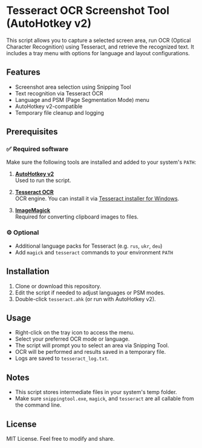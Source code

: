 # Tesseract OCR Screenshot Tool (AutoHotkey v2)

This script allows you to capture a selected screen area, run OCR (Optical Character Recognition) using Tesseract, and retrieve the recognized text. It includes a tray menu with options for language and layout configurations.

## Features

- Screenshot area selection using Snipping Tool
- Text recognition via Tesseract OCR
- Language and PSM (Page Segmentation Mode) menu
- AutoHotkey v2-compatible
- Temporary file cleanup and logging

## Prerequisites

### ✅ Required software

Make sure the following tools are installed and added to your system's `PATH`:

1. **[AutoHotkey v2](https://www.autohotkey.com/download/)**  
   Used to run the script.

2. **[Tesseract OCR](https://github.com/tesseract-ocr/tesseract)**  
   OCR engine. You can install it via [Tesseract installer for Windows](https://github.com/UB-Mannheim/tesseract/wiki).

3. **[ImageMagick](https://imagemagick.org/script/download.php#windows)**  
   Required for converting clipboard images to files.

### ⚙️ Optional

- Additional language packs for Tesseract (e.g. `rus`, `ukr`, `deu`)
- Add `magick` and `tesseract` commands to your environment `PATH`

## Installation

1. Clone or download this repository.
2. Edit the script if needed to adjust languages or PSM modes.
3. Double-click `tesseract.ahk` (or run with AutoHotkey v2).

## Usage

- Right-click on the tray icon to access the menu.
- Select your preferred OCR mode or language.
- The script will prompt you to select an area via Snipping Tool.
- OCR will be performed and results saved in a temporary file.
- Logs are saved to `tesseract_log.txt`.

## Notes

- This script stores intermediate files in your system's temp folder.
- Make sure `snippingtool.exe`, `magick`, and `tesseract` are all callable from the command line.

## License

MIT License. Feel free to modify and share.
